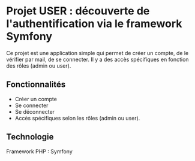 # Projet USER : découverte de l'authentification via le framework Symfony

Ce projet est une application simple qui permet de créer un compte, de le vérifier par mail, de se connecter. Il y a des accès spécifiques en fonction des rôles (admin ou user).

## Fonctionnalités

- Créer un compte
- Se connecter
- Se déconnecter
- Accès spécifiques selon les rôles (admin ou user).

## Technologie

Framework PHP : Symfony
